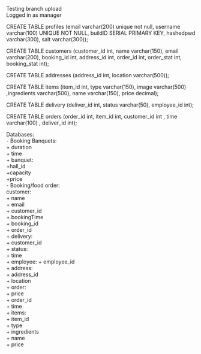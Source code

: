 Testing branch upload  
Logged in as manager

CREATE TABLE profiles (email varchar(200) unique not null, username varchar(100) UNIQUE NOT NULL, buildID SERIAL PRIMARY KEY, hashedpwd varchar(300), salt varchar(300));

CREATE TABLE customers (customer_id int, name varchar(150), email varchar(200), booking_id int, address_id int, order_id int, order_stat int, booking_stat int);   

CREATE TABLE addresses (address_id int, location varchar(500));  

CREATE TABLE items (item_id int, type varchar(150), image varchar(500) ,ingredients varchar(500), name varchar(150), price decimal);  

CREATE TABLE delivery (deliver_id int, status varchar(50), employee_id int);  

CREATE TABLE orders (order_id int, item_id int, customer_id int , time varchar(100) , deliver_id int);  


Databases:  
    - Booking Banquets:  
        + duration  
        + time  
        + banquet:  
            +hall_id  
            +capacity  
            +price  
    - Booking/food order:  
        customer:  
        + name  
        + email  
        + customer_id  
        + bookingTime  
        + booking_id  
        + order_id  
    + delivery:  
            + customer_id  
            + status:  
            + time  
            + employee: 
                + employee_id  
    + address:  
            + address_id  
            + location  
    + order:  
            + price  
            + order_id  
            + time  
        + items:  
                + item_id  
                + type  
                + ingredients  
                + name  
                + price  